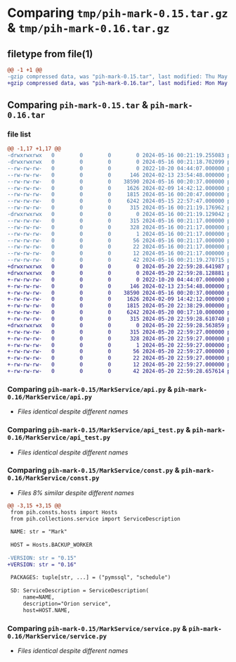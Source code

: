 # Comparing `tmp/pih-mark-0.15.tar.gz` & `tmp/pih-mark-0.16.tar.gz`

## filetype from file(1)

```diff
@@ -1 +1 @@
-gzip compressed data, was "pih-mark-0.15.tar", last modified: Thu May 16 00:21:19 2024, max compression
+gzip compressed data, was "pih-mark-0.16.tar", last modified: Mon May 20 22:59:28 2024, max compression
```

## Comparing `pih-mark-0.15.tar` & `pih-mark-0.16.tar`

### file list

```diff
@@ -1,17 +1,17 @@
-drwxrwxrwx   0        0        0        0 2024-05-16 00:21:19.255083 pih-mark-0.15/
-drwxrwxrwx   0        0        0        0 2024-05-16 00:21:18.702099 pih-mark-0.15/MarkService/
--rw-rw-rw-   0        0        0        0 2022-10-20 04:44:07.000000 pih-mark-0.15/MarkService/__init__.py
--rw-rw-rw-   0        0        0      146 2024-02-13 23:54:48.000000 pih-mark-0.15/MarkService/__main__.py
--rw-rw-rw-   0        0        0    38590 2024-05-16 00:20:37.000000 pih-mark-0.15/MarkService/api.py
--rw-rw-rw-   0        0        0     1626 2024-02-09 14:42:12.000000 pih-mark-0.15/MarkService/api_test.py
--rw-rw-rw-   0        0        0     1815 2024-05-16 00:20:47.000000 pih-mark-0.15/MarkService/const.py
--rw-rw-rw-   0        0        0     6242 2024-05-15 22:57:47.000000 pih-mark-0.15/MarkService/service.py
--rw-rw-rw-   0        0        0      315 2024-05-16 00:21:19.176962 pih-mark-0.15/PKG-INFO
-drwxrwxrwx   0        0        0        0 2024-05-16 00:21:19.129042 pih-mark-0.15/pih_mark.egg-info/
--rw-rw-rw-   0        0        0      315 2024-05-16 00:21:17.000000 pih-mark-0.15/pih_mark.egg-info/PKG-INFO
--rw-rw-rw-   0        0        0      328 2024-05-16 00:21:17.000000 pih-mark-0.15/pih_mark.egg-info/SOURCES.txt
--rw-rw-rw-   0        0        0        1 2024-05-16 00:21:17.000000 pih-mark-0.15/pih_mark.egg-info/dependency_links.txt
--rw-rw-rw-   0        0        0       56 2024-05-16 00:21:17.000000 pih-mark-0.15/pih_mark.egg-info/entry_points.txt
--rw-rw-rw-   0        0        0       22 2024-05-16 00:21:17.000000 pih-mark-0.15/pih_mark.egg-info/requires.txt
--rw-rw-rw-   0        0        0       12 2024-05-16 00:21:17.000000 pih-mark-0.15/pih_mark.egg-info/top_level.txt
--rw-rw-rw-   0        0        0       42 2024-05-16 00:21:19.270715 pih-mark-0.15/setup.cfg
+drwxrwxrwx   0        0        0        0 2024-05-20 22:59:28.641987 pih-mark-0.16/
+drwxrwxrwx   0        0        0        0 2024-05-20 22:59:28.128881 pih-mark-0.16/MarkService/
+-rw-rw-rw-   0        0        0        0 2022-10-20 04:44:07.000000 pih-mark-0.16/MarkService/__init__.py
+-rw-rw-rw-   0        0        0      146 2024-02-13 23:54:48.000000 pih-mark-0.16/MarkService/__main__.py
+-rw-rw-rw-   0        0        0    38590 2024-05-16 00:20:37.000000 pih-mark-0.16/MarkService/api.py
+-rw-rw-rw-   0        0        0     1626 2024-02-09 14:42:12.000000 pih-mark-0.16/MarkService/api_test.py
+-rw-rw-rw-   0        0        0     1815 2024-05-20 22:38:29.000000 pih-mark-0.16/MarkService/const.py
+-rw-rw-rw-   0        0        0     6242 2024-05-20 00:17:10.000000 pih-mark-0.16/MarkService/service.py
+-rw-rw-rw-   0        0        0      315 2024-05-20 22:59:28.610740 pih-mark-0.16/PKG-INFO
+drwxrwxrwx   0        0        0        0 2024-05-20 22:59:28.563859 pih-mark-0.16/pih_mark.egg-info/
+-rw-rw-rw-   0        0        0      315 2024-05-20 22:59:27.000000 pih-mark-0.16/pih_mark.egg-info/PKG-INFO
+-rw-rw-rw-   0        0        0      328 2024-05-20 22:59:27.000000 pih-mark-0.16/pih_mark.egg-info/SOURCES.txt
+-rw-rw-rw-   0        0        0        1 2024-05-20 22:59:27.000000 pih-mark-0.16/pih_mark.egg-info/dependency_links.txt
+-rw-rw-rw-   0        0        0       56 2024-05-20 22:59:27.000000 pih-mark-0.16/pih_mark.egg-info/entry_points.txt
+-rw-rw-rw-   0        0        0       22 2024-05-20 22:59:27.000000 pih-mark-0.16/pih_mark.egg-info/requires.txt
+-rw-rw-rw-   0        0        0       12 2024-05-20 22:59:27.000000 pih-mark-0.16/pih_mark.egg-info/top_level.txt
+-rw-rw-rw-   0        0        0       42 2024-05-20 22:59:28.657614 pih-mark-0.16/setup.cfg
```

### Comparing `pih-mark-0.15/MarkService/api.py` & `pih-mark-0.16/MarkService/api.py`

 * *Files identical despite different names*

### Comparing `pih-mark-0.15/MarkService/api_test.py` & `pih-mark-0.16/MarkService/api_test.py`

 * *Files identical despite different names*

### Comparing `pih-mark-0.15/MarkService/const.py` & `pih-mark-0.16/MarkService/const.py`

 * *Files 8% similar despite different names*

```diff
@@ -3,15 +3,15 @@
 from pih.consts.hosts import Hosts
 from pih.collections.service import ServiceDescription
 
 NAME: str = "Mark"
 
 HOST = Hosts.BACKUP_WORKER
 
-VERSION: str = "0.15"
+VERSION: str = "0.16"
 
 PACKAGES: tuple[str, ...] = ("pymssql", "schedule")
 
 SD: ServiceDescription = ServiceDescription(
     name=NAME,
     description="Orion service",
     host=HOST.NAME,
```

### Comparing `pih-mark-0.15/MarkService/service.py` & `pih-mark-0.16/MarkService/service.py`

 * *Files identical despite different names*

